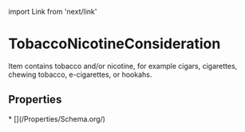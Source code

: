 import Link from 'next/link'

# TobaccoNicotineConsideration

Item contains tobacco and/or nicotine, for example cigars, cigarettes, chewing tobacco, e-cigarettes, or hookahs.

## Properties

<Grid>
* [](/Properties/Schema.org/)

</Grid>

